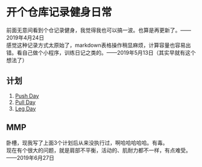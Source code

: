 # 开个仓库记录健身日常
前面无意间看到个仓记录健身，我觉得我也可以搞一波。也算是再更新了。——2019年4月24日  
感觉这种记录方式太原始了，markdown表格操作稍显麻烦，计算容量也容易出错。看自己做个小程序，训练日记之类的。——2019年5月13日（其实早就有这个想法了）  

## 计划
1. [Push Day](./Plans/Push-Day.md)
2. [Pull Day](./Plans/Pull-Day.md)
3. [Leg Day](./Plans/Leg-Day.md)


## MMP
卧槽，现我写了上面3个计划后从来没执行过，啊哈哈哈哈哈。有毒。  
现在有个很大的问题，就是肩部不平衡，活动的、肌耐力都不一样，有点难受。——2019年6月27日